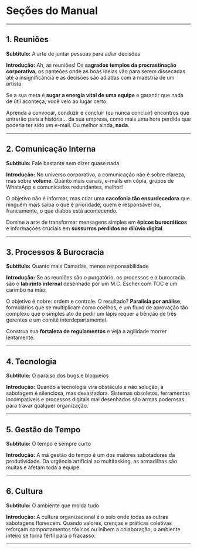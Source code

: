 # Seções do Manual

---

## 1. Reuniões

**Subtítulo:** A arte de juntar pessoas para adiar decisões

**Introdução:**
Ah, as reuniões! Os <strong>sagrados templos da procrastinação corporativa</strong>, os panteões onde as boas ideias vão para serem dissecadas até a insignificância e as decisões são adiadas com a maestria de um artista.

Se a sua meta é <strong>sugar a energia vital de uma equipe</strong> e garantir que nada de útil aconteça, você veio ao lugar certo.

Aprenda a convocar, conduzir e concluir (ou nunca concluir) encontros que entrarão para a história... da sua empresa, como mais uma hora perdida que poderia ter sido um e-mail. Ou melhor ainda, <strong>nada</strong>.

---

## 2. Comunicação Interna

**Subtítulo:** Fale bastante sem dizer quase nada

**Introdução:**
No universo corporativo, a comunicação não é sobre clareza, mas sobre <strong>volume</strong>. Quanto mais canais, e-mails em cópia, grupos de WhatsApp e comunicados redundantes, melhor!

O objetivo não é informar, mas criar uma <strong>cacofonia tão ensurdecedora</strong> que ninguém mais saiba o que é prioridade, quem é responsável ou, francamente, o que diabos está acontecendo.

Domine a arte de transformar mensagens simples em <strong>épicos burocráticos</strong> e informações cruciais em <strong>sussurros perdidos no dilúvio digital</strong>.

---

## 3. Processos & Burocracia

**Subtítulo:** Quanto mais Camadas, menos responsabilidade

**Introdução:**
Se as reuniões são o purgatório, os processos e a burocracia são o <strong>labirinto infernal</strong> desenhado por um M.C. Escher com TOC e um carimbo na mão.

O objetivo é nobre: ordem e controle. O resultado? <strong>Paralisia por análise</strong>, formulários que se multiplicam como coelhos, e um fluxo de aprovação tão complexo que o simples ato de pedir um lápis requer a bênção de três gerentes e um comitê interdepartamental.

Construa sua <strong>fortaleza de regulamentos</strong> e veja a agilidade morrer lentamente.

---

## 4. Tecnologia

**Subtítulo:** O paraíso dos bugs e bloqueios

**Introdução:**
Quando a tecnologia vira obstáculo e não solução, a sabotagem é silenciosa, mas devastadora. Sistemas obsoletos, ferramentas incompatíveis e processos digitais mal desenhados são armas poderosas para travar qualquer organização.

---

## 5. Gestão de Tempo

**Subtítulo:** O tempo é sempre curto

**Introdução:**
A má gestão do tempo é um dos maiores sabotadores da produtividade. Da urgência artificial ao multitasking, as armadilhas são muitas e afetam toda a equipe.

---

## 6. Cultura

**Subtítulo:** O ambiente que molda tudo

**Introdução:**
A cultura organizacional é o solo onde todas as outras sabotagens florescem. Quando valores, crenças e práticas coletivas reforçam comportamentos tóxicos ou inibem a colaboração, o ambiente inteiro se torna fértil para o fracasso.

---


